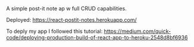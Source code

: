 A simple post-it note ap w full CRUD capabilities.

Deployed: https://react-postit-notes.herokuapp.com/

To deply my app I followed this tutorial: https://medium.com/quick-code/deploying-production-build-of-react-app-to-heroku-2548d8bf6936
